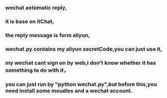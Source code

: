 ### wechat aotomatic reply,
### it is base on itChat,
### the reply message is  form aliyun,
### wechat.py contains my aliyun secretCode,you can just use it,
### my wechat cant sign on by web,I don't know whether it has something to do with it，
### you can just run by "python wechat.py",but before this,you need install some moudles and  a wechat account.